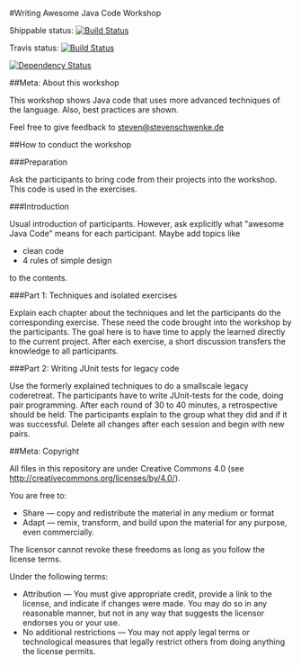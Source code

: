#Writing Awesome Java Code Workshop

Shippable status:
[![Build Status](https://api.shippable.com/projects/56597f4d1895ca4474247cd9/badge/master)](https://app.shippable.com/projects/56597f4d1895ca4474247cd9/builds/latest)

Travis status:
[![Build Status](https://travis-ci.org/stevenschwenke/JavaAdvancedWorkshop.svg?branch=master)](https://travis-ci.org/stevenschwenke/JavaAdvancedWorkshop)

[![Dependency Status](https://www.versioneye.com/user/projects/55a8fd323065350020000139/badge.svg?style=flat)](https://www.versioneye.com/user/projects/565985d4036c320027000001)

##Meta: About this workshop

This workshop shows Java code that uses more advanced techniques of the language. Also, best practices are shown.
  
  Feel free to give feedback to steven@stevenschwenke.de

##How to conduct the workshop

###Preparation

Ask the participants to bring code from their projects into the workshop. This code is used in the exercises.

###Introduction

Usual introduction of participants. However, ask explicitly what "awesome Java Code" means for each participant. Maybe add topics like 

- clean code
- 4 rules of simple design

to the contents.

###Part 1: Techniques and isolated exercises

Explain each chapter about the techniques and let the participants do the corresponding exercise. These need the code brought into the workshop by the participants. The goal here is to have time to apply the learned directly to the current project. After each exercise, a short discussion transfers the knowledge to all participants.

###Part 2: Writing JUnit tests for legacy code
 
Use the formerly explained techniques to do a smallscale legacy coderetreat. The participants have to write JUnit-tests for the code, doing pair programming. After each round of 30 to 40 minutes, a retrospective should be held. The participants explain to the group what they did and if it was successful. Delete all changes after each session and begin with new pairs.  
  
##Meta: Copyright

All files in this repository are under Creative Commons 4.0 (see http://creativecommons.org/licenses/by/4.0/). 
  
You are free to:
  
- Share — copy and redistribute the material in any medium or format
- Adapt — remix, transform, and build upon the material for any purpose, even commercially.
  
The licensor cannot revoke these freedoms as long as you follow the license terms.
  
Under the following terms:
  
- Attribution — You must give appropriate credit, provide a link to the license, and indicate if changes were made. You may do so in any reasonable manner, but not in any way that suggests the licensor endorses you or your use.
- No additional restrictions — You may not apply legal terms or technological measures that legally restrict others from doing anything the license permits.
